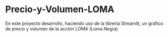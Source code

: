 # Precio-y-Volumen-LOMA
En este proyecto desarrollo, haciendo uso de la librería Streamlit, un gráfico de precio y volumen de la acción LOMA (Loma Negra)
